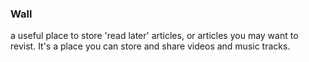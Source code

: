 ### Wall
a useful place to store 'read later' articles, or articles you may want to revist. It's a place you can store and share videos and music tracks.
